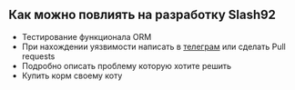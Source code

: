 ## Как можно повлиять на разработку Slash92

- Тестирование функционала ORM
- При нахождении уязвимости написать в <a href="https://t.me/logbook_17">телеграм</a> или сделать Pull requests
- Подробно описать проблему которую хотите решить
- Купить корм своему коту
